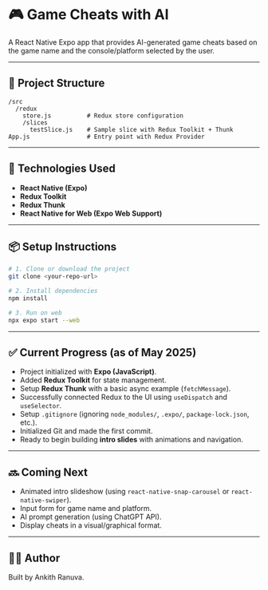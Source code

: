 # 🎮 Game Cheats with AI

A React Native Expo app that provides AI-generated game cheats based on the game name and the console/platform selected by the user.

---

## 📁 Project Structure

```
/src
  /redux
    store.js          # Redux store configuration
    /slices
      testSlice.js    # Sample slice with Redux Toolkit + Thunk
App.js                # Entry point with Redux Provider
```

---

## 🚀 Technologies Used

- **React Native (Expo)**
- **Redux Toolkit**
- **Redux Thunk**
- **React Native for Web (Expo Web Support)**

---

## 📦 Setup Instructions

```bash
# 1. Clone or download the project
git clone <your-repo-url>

# 2. Install dependencies
npm install

# 3. Run on web
npx expo start --web
```

---

## ✅ Current Progress (as of May 2025)

- Project initialized with **Expo (JavaScript)**.
- Added **Redux Toolkit** for state management.
- Setup **Redux Thunk** with a basic async example (`fetchMessage`).
- Successfully connected Redux to the UI using `useDispatch` and `useSelector`.
- Setup `.gitignore` (ignoring `node_modules/`, `.expo/`, `package-lock.json`, etc.).
- Initialized Git and made the first commit.
- Ready to begin building **intro slides** with animations and navigation.

---

## 🔜 Coming Next

- Animated intro slideshow (using `react-native-snap-carousel` or `react-native-swiper`).
- Input form for game name and platform.
- AI prompt generation (using ChatGPT API).
- Display cheats in a visual/graphical format.

---

## 🧑‍💻 Author

Built by Ankith Ranuva.
